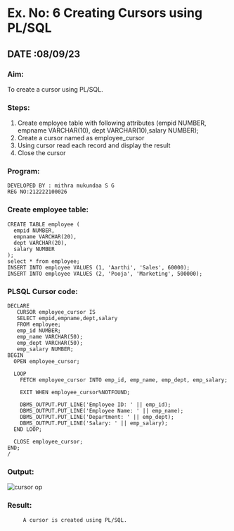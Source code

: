 # Ex. No: 6 Creating Cursors using PL/SQL

## DATE :08/09/23
### Aim: 
To create a cursor using PL/SQL.

### Steps:
1. Create employee table with following attributes (empid NUMBER, empname VARCHAR(10), dept VARCHAR(10),salary NUMBER);
2. Create a cursor named as employee_cursor
3. Using cursor read each record and display the result
4. Close the cursor

### Program:
```
DEVELOPED BY : mithra mukundaa S G
REG NO:212222100026
```
### Create employee table:
```
CREATE TABLE employee (
  empid NUMBER,
  empname VARCHAR(20),
  dept VARCHAR(20),
  salary NUMBER
);
select * from employee;
INSERT INTO employee VALUES (1, 'Aarthi', 'Sales', 60000);
INSERT INTO employee VALUES (2, 'Pooja', 'Marketing', 500000);
````
### PLSQL Cursor code:
```
DECLARE
   CURSOR employee_cursor IS
   SELECT empid,empname,dept,salary
   FROM employee;
   emp_id NUMBER;
   emp_name VARCHAR(50);
   emp_dept VARCHAR(50);
   emp_salary NUMBER;
BEGIN
  OPEN employee_cursor;

  LOOP
    FETCH employee_cursor INTO emp_id, emp_name, emp_dept, emp_salary;

    EXIT WHEN employee_cursor%NOTFOUND;

    DBMS_OUTPUT.PUT_LINE('Employee ID: ' || emp_id);
    DBMS_OUTPUT.PUT_LINE('Employee Name: ' || emp_name);
    DBMS_OUTPUT.PUT_LINE('Department: ' || emp_dept);
    DBMS_OUTPUT.PUT_LINE('Salary: ' || emp_salary);
  END LOOP;

  CLOSE employee_cursor;
END;
/
```
### Output:
![cursor op](https://github.com/JananiSoundararajan/Ex-no-6-Creating-Cursors-using-PL-SQL/assets/119477549/e14b4517-9d41-411a-9dc3-19e81abb71bf)

### Result:
         A cursor is created using PL/SQL.
